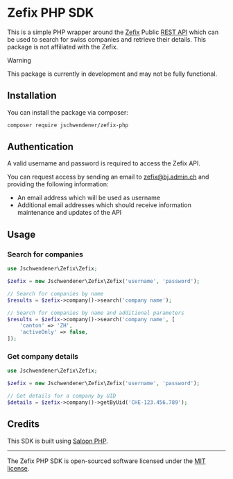 # Zefix PHP SDK

This is a simple PHP wrapper around the [Zefix](https://www.zefix.admin.ch/de/search/entity/welcome) Public [REST API](https://www.zefix.admin.ch/ZefixPublicREST/swagger-ui/index.html) which can be used to search for swiss companies and retrieve their details.
This package is not affiliated with the Zefix.

> [!WARNING]
> This package is currently in development and may not be fully functional.

## Installation

You can install the package via composer:
```sh
composer require jschwendener/zefix-php
```

## Authentication
A valid username and password is required to access the Zefix API.

You can request access by sending an email to zefix@bj.admin.ch and providing the following information:
- An email address which will be used as username
- Additional email addresses which should receive information maintenance and updates of the API

## Usage

### Search for companies

```php
use Jschwendener\Zefix\Zefix;

$zefix = new Jschwendener\Zefix\Zefix('username', 'password');

// Search for companies by name
$results = $zefix->company()->search('company name');

// Search for companies by name and additional parameters
$results = $zefix->company()->search('company name', [
    'canton' => 'ZH',
    'activeOnly' => false,
]);
```

### Get company details

```php
use Jschwendener\Zefix\Zefix;

$zefix = new Jschwendener\Zefix\Zefix('username', 'password');

// Get details for a company by UID
$details = $zefix->company()->getByUid('CHE-123.456.789');
```

## Credits
This SDK is built using [Saloon PHP](https://docs.saloon.dev/).

---
The Zefix PHP SDK is open-sourced software licensed under the [MIT license](https://opensource.org/licenses/MIT).